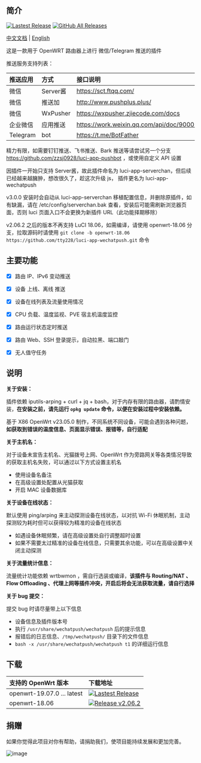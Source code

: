 ## 简介

[![Lastest Release](https://img.shields.io/github/release/tty228/luci-app-wechatpush.svg?style=flat)](https://github.com/tty228/luci-app-wechatpush/releases)
[![GitHub All Releases](https://img.shields.io/github/downloads/tty228/luci-app-wechatpush/total)](https://github.com/tty228/luci-app-wechatpush/releases)

[中文文档](README.md) | [English](README_en.md)

这是一款用于 OpenWRT 路由器上进行 微信/Telegram 推送的插件

推送服务支持列表：

| 推送应用 | 方式 | 接口说明 |
| :-------- | :----- | :----- |
| 微信 | Server酱 | https://sct.ftqq.com/
| 微信 | 推送加 | http://www.pushplus.plus/
| 微信 | WxPusher | https://wxpusher.zjiecode.com/docs
| 企业微信 | 应用推送 | https://work.weixin.qq.com/api/doc/90000/90135/90248
| Telegram | bot | https://t.me/BotFather

精力有限，如需要钉钉推送、飞书推送、Bark 推送等请尝试另一个分支 https://github.com/zzsj0928/luci-app-pushbot ，或使用自定义 API 设置

因插件一开始只支持 Server酱，故此插件命名为 luci-app-serverchan，但后续已经越来越臃肿，想改很久了，趁这次升级 js， 插件更名为 luci-app-wechatpush

v3.0.0 安装时会自动从 luci-app-serverchan 移植配置信息，并删除原插件，如有缺漏，请在 /etc/config/serverchan.bak 查看，安装后可能需刷新浏览器页面，否则 luci 页面入口不会更换为新插件 URL（此功能择期移除）

v2.06.2 之后的版本不再支持 LuCI 18.06，如需编译，请使用 openwrt-18.06 分支，拉取源码时请使用 `git clone -b openwrt-18.06 https://github.com/tty228/luci-app-wechatpush.git` 命令


## 主要功能

- [x] 路由 IP、IPv6 变动推送
- [x] 设备 上线、离线 推送
- [x] 设备在线列表及流量使用情况
- [x] CPU 负载、温度监视、PVE 宿主机温度监控
- [x] 路由运行状态定时推送
- [x] 路由 Web、SSH 登录提示，自动拉黑、端口敲门
- [x] 无人值守任务


## 说明

**关于安装：**

插件依赖 iputils-arping + curl + jq + bash，对于内存有限的路由器，请酌情安装，**在安装之前，请先运行 `opkg update` 命令，以便在安装过程中安装依赖。**

基于 X86 OpenWrt v23.05.0 制作，不同系统不同设备，可能会遇到各种问题，**如获取到错误的温度信息、页面显示错误、报错等，自行适配**

**关于主机名：**

对于设备未宣告主机名、光猫拨号上网、OpenWrt 作为旁路网关等各类情况导致的获取主机名失败，可以通过以下方式设置主机名

- 使用设备名备注
- 在高级设置处配置从光猫获取
- 开启 MAC 设备数据库


**关于设备在线状态：**

默认使用 ping/arping 来主动探测设备在线状态，以对抗 Wi-Fi 休眠机制，主动探测较为耗时但可以获得较为精准的设备在线状态

- 如遇设备休眠频繁，请在高级设置处自行调整超时设置
- 如果不需要太过精准的设备在线信息，只需要其余功能，可以在高级设置中关闭主动探测


**关于流量统计信息：**

流量统计功能依赖 wrtbwmon ，需自行选装或编译，**该插件与 Routing/NAT 、Flow Offloading 、代理上网等插件冲突，开启后将会无法获取流量，请自行选择**


**关于 bug 提交：**

提交 bug 时请尽量带上以下信息

- 设备信息及插件版本号
- 执行 `/usr/share/wechatpush/wechatpush` 后的提示信息
- 报错后的日志信息、`/tmp/wechatpush/` 目录下的文件信息
- `bash -x /usr/share/wechatpush/wechatpush t1` 的详细运行信息


## 下载

| 支持的 OpenWrt 版本 | 下载地址 |
| :-------- | :----- |
| openwrt-19.07.0 ... latest | [![Lastest Release](https://img.shields.io/github/release/tty228/luci-app-wechatpush.svg?style=flat)](https://github.com/tty228/luci-app-wechatpush/releases)
| openwrt-18.06 | [![Release v2.06.2](https://img.shields.io/badge/release-v2.06.2-lightgrey.svg)](https://github.com/tty228/luci-app-wechatpush/releases/tag/v2.06.2)


## 捐赠

如果你觉得此项目对你有帮助，请捐助我们，使项目能持续发展和更加完善。

![image](https://github.com/tty228/Python-100-Days/blob/master/res/WX.jpg)
